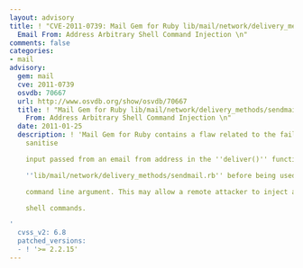 ```yaml
---
layout: advisory
title: ! "CVE-2011-0739: Mail Gem for Ruby lib/mail/network/delivery_methods/sendmail.rb
  Email From: Address Arbitrary Shell Command Injection \n"
comments: false
categories:
- mail
advisory:
  gem: mail
  cve: 2011-0739
  osvdb: 70667
  url: http://www.osvdb.org/show/osvdb/70667
  title: ! "Mail Gem for Ruby lib/mail/network/delivery_methods/sendmail.rb Email
    From: Address Arbitrary Shell Command Injection \n"
  date: 2011-01-25
  description: ! 'Mail Gem for Ruby contains a flaw related to the failure to properly
    sanitise

    input passed from an email from address in the ''deliver()'' function in

    ''lib/mail/network/delivery_methods/sendmail.rb'' before being used as a

    command line argument. This may allow a remote attacker to inject arbitrary

    shell commands.

'
  cvss_v2: 6.8
  patched_versions:
  - ! '>= 2.2.15'
---
```

